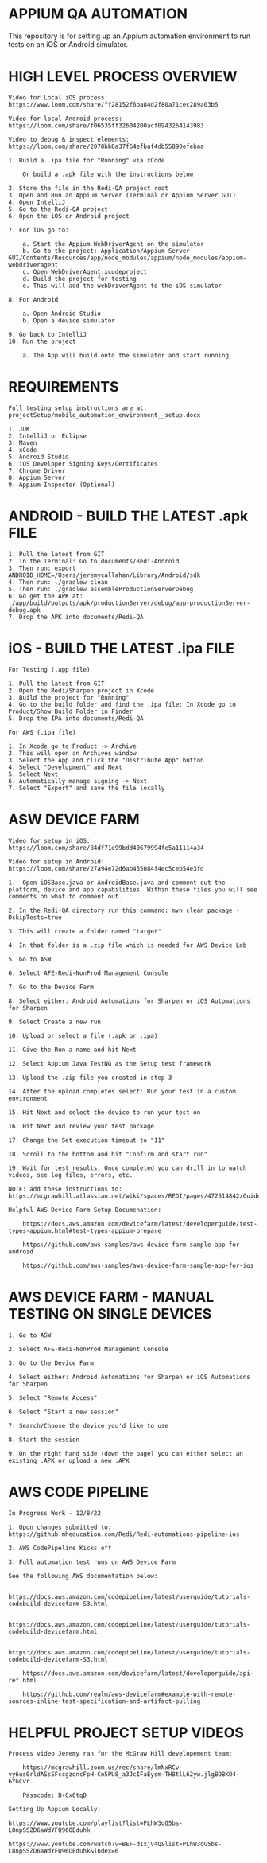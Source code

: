 # APPIUM QA AUTOMATION

This repository is for setting up an Appium automation environment to run tests on an iOS or Android simulator. 

# HIGH LEVEL PROCESS OVERVIEW

	Video for Local iOS process: https://www.loom.com/share/ff28152f6ba84d2f80a71cec289a03b5

	Video for local Android process: https://loom.com/share/f06535ff32604200acf0943264143983

	Video to debug & inspect elements: https://loom.com/share/2078bb8a37f64efbaf4db55890efebaa

	1. Build a .ipa file for "Running" via xCode

		Or build a .apk file with the instructions below

	2. Store the file in the Redi-QA project root
	3. Open and Run an Appium Server (Terminal or Appium Server GUI)
	4. Open IntelliJ
	5. Go to the Redi-QA project
	6. Open the iOS or Android project

	7. For iOS go to:

		a. Start the Appium WebDriverAgent on the simulator
		b. Go to the project: Application/Appium Server GUI/Contents/Resources/app/node_modules/appium/node_modules/appium-webdriveragent
		c. Open WebDriverAgent.xcodeproject
		d. Build the project for testing
		e. This will add the webDriverAgent to the iOS simulator

	8. For Android 

		a. Open Android Studio
		b. Open a device simulator

	9. Go back to IntelliJ
	10. Run the project

		a. The App will build onto the simulator and start running.

# REQUIREMENTS

	Full testing setup instructions are at: projectSetup/mobile_automation_environment__setup.docx
	
	1. JDK
	2. IntelliJ or Eclipse
	3. Maven
	4. xCode
	5. Android Studio 
	6. iOS Developer Signing Keys/Certificates
	7. Chrome Driver 
	8. Appium Server
	9. Appium Inspector (Optional)

# ANDROID - BUILD THE LATEST .apk FILE

	1. Pull the latest from GIT 
	2. In the Terminal: Go to documents/Redi-Android
	3. Then run: export ANDROID_HOME=/Users/jeremycallahan/Library/Android/sdk
	4. Then run: ./gradlew clean
	5. Then run: ./gradlew assembleProductionServerDebug
	6: Go get the APK at: ./app/build/outputs/apk/productionServer/debug/app-productionServer-debug.apk
	7. Drop the APK into documents/Redi-QA

# iOS - BUILD THE LATEST .ipa FILE

	For Testing (.app file)

	1. Pull the latest from GIT
	2. Open the Redi/Sharpen project in Xcode
	3. Build the project for "Running"
	4. Go to the build folder and find the .ipa file: In Xcode go to Product/Show Build Folder in Finder
	5. Drop the IPA into documents/Redi-QA

	For AWS (.ipa file)

	1. In Xcode go to Product -> Archive
	2. This will open an Archives window
	3. Select the App and click the "Distribute App" button
	4. Select "Development" and Next
	5. Select Next
	6. Automatically manage signing -> Next
	7. Select "Export" and save the file locally


# ASW DEVICE FARM

	Video for setup in iOS: https://loom.com/share/84df71e99bdd40679994fe5a11114a34

	Video for setup in Android: https://loom.com/share/27a94e72d6ab435084f4ec5ceb54e3fd

	1.	Open iOSBase.java or AndroidBase.java and comment out the platform, device and app capabilities. Within these files you will see comments on what to comment out.

	2. In the Redi-QA directory run this command: mvn clean package -DskipTests=true

	3. This will create a folder named "target"

	4. In that folder is a .zip file which is needed for AWS Device Lab

	5. Go to ASW 

	6. Select AFE-Redi-NonProd Management Console

	7. Go to the Device Farm

	8. Select either: Android Automations for Sharpen or iOS Automations for Sharpen

	9. Select Create a new run

	10. Upload or select a file (.apk or .ipa)

	11. Give the Run a name and hit Next

	12. Select Appium Java TestNG as the Setup test framework

	13. Upload the .zip file you created in step 3

	14. After the upload completes select: Run your test in a custom environment

	15. Hit Next and select the device to run your test on

	16. Hit Next and review your test package

	17. Change the Set execution timeout to "11"

	18. Scroll to the bottom and hit "Confirm and start run"

	19. Wait for test results. Once completed you can drill in to watch videos, see log files, errors, etc.

	NOTE: add these instructions to: https://mcgrawhill.atlassian.net/wiki/spaces/REDI/pages/472514842/Guide+Test+Builds+Manually+on+Android+Devices

	Helpful AWS Device Farm Setup Documenation:

		https://docs.aws.amazon.com/devicefarm/latest/developerguide/test-types-appium.html#test-types-appium-prepare
	
		https://github.com/aws-samples/aws-device-farm-sample-app-for-android

		https://github.com/aws-samples/aws-device-farm-sample-app-for-ios

# AWS DEVICE FARM - MANUAL TESTING ON SINGLE DEVICES

	1. Go to ASW 

	2. Select AFE-Redi-NonProd Management Console

	3. Go to the Device Farm

	4. Select either: Android Automations for Sharpen or iOS Automations for Sharpen

	5. Select "Remote Access"

	6. Select "Start a new session"

	7. Search/Choose the device you'd like to use

	8. Start the session

	9. On the right hand side (down the page) you can either select an existing .APK or upload a new .APK 

# AWS CODE PIPELINE

	In Progress Work - 12/8/22

	1. Upon changes submitted to: https://github.mheducation.com/Redi/Redi-automations-pipeline-ios

	2. AWS CodePipeline Kicks off

	3. Full automation test runs on AWS Device Farm

	See the following AWS documentation below:

		https://docs.aws.amazon.com/codepipeline/latest/userguide/tutorials-codebuild-devicefarm-S3.html

		https://docs.aws.amazon.com/codepipeline/latest/userguide/tutorials-codebuild-devicefarm.html

		https://docs.aws.amazon.com/codepipeline/latest/userguide/tutorials-codebuild-devicefarm-S3.html

		https://docs.aws.amazon.com/devicefarm/latest/developerguide/api-ref.html

		https://github.com/realm/aws-devicefarm#example-with-remote-sources-inline-test-specification-and-artifact-pulling

# HELPFUL PROJECT SETUP VIDEOS

	Process video Jeremy ran for the McGraw Hill developement team:

		https://mcgrawhill.zoom.us/rec/share/lmNxRCv-vy6us0rldASsSFccgzoncFpH-Cn5PU8_a3JcIFaEysm-TH8tlL62yw.jlgBOBKO4-6YGCvr 

		Passcode: B+Cx6tqD

	Setting Up Appium Locally:

	https://www.youtube.com/playlist?list=PLhW3qG5bs-L8npSSZD6aWdYFQ96OEduhk

	https://www.youtube.com/watch?v=BEF-d1xjV4Q&list=PLhW3qG5bs-L8npSSZD6aWdYFQ96OEduhk&index=6



